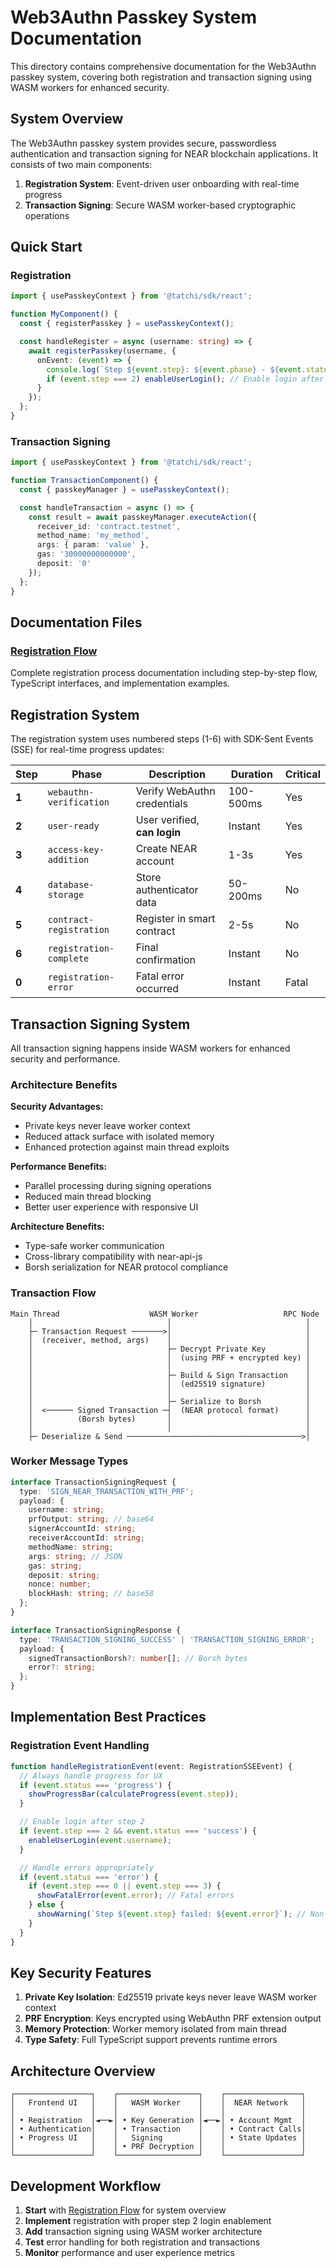 # Web3Authn Passkey System Documentation

This directory contains comprehensive documentation for the Web3Authn passkey system, covering both registration and transaction signing using WASM workers for enhanced security.

## System Overview

The Web3Authn passkey system provides secure, passwordless authentication and transaction signing for NEAR blockchain applications. It consists of two main components:

1. **Registration System**: Event-driven user onboarding with real-time progress
2. **Transaction Signing**: Secure WASM worker-based cryptographic operations

## Quick Start

### Registration
```typescript
import { usePasskeyContext } from '@tatchi/sdk/react';

function MyComponent() {
  const { registerPasskey } = usePasskeyContext();

  const handleRegister = async (username: string) => {
    await registerPasskey(username, {
      onEvent: (event) => {
        console.log(`Step ${event.step}: ${event.phase} - ${event.status}`);
        if (event.step === 2) enableUserLogin(); // Enable login after verification
      }
    });
  };
}
```

### Transaction Signing
```typescript
import { usePasskeyContext } from '@tatchi/sdk/react';

function TransactionComponent() {
  const { passkeyManager } = usePasskeyContext();

  const handleTransaction = async () => {
    const result = await passkeyManager.executeAction({
      receiver_id: 'contract.testnet',
      method_name: 'my_method',
      args: { param: 'value' },
      gas: '30000000000000',
      deposit: '0'
    });
  };
}
```

## Documentation Files

### [Registration Flow](./registration-flow.md)
Complete registration process documentation including step-by-step flow, TypeScript interfaces, and implementation examples.

## Registration System

The registration system uses numbered steps (1-6) with SDK-Sent Events (SSE) for real-time progress updates:

| Step | Phase | Description | Duration | Critical |
|------|-------|-------------|----------|----------|
| **1** | `webauthn-verification` | Verify WebAuthn credentials | 100-500ms | Yes |
| **2** | `user-ready` | User verified, **can login** | Instant | Yes |
| **3** | `access-key-addition` | Create NEAR account | 1-3s | Yes |
| **4** | `database-storage` | Store authenticator data | 50-200ms | No |
| **5** | `contract-registration` | Register in smart contract | 2-5s | No |
| **6** | `registration-complete` | Final confirmation | Instant | No |
| **0** | `registration-error` | Fatal error occurred | Instant | Fatal |


## Transaction Signing System

All transaction signing happens inside WASM workers for enhanced security and performance.

### Architecture Benefits

**Security Advantages:**
- Private keys never leave worker context
- Reduced attack surface with isolated memory
- Enhanced protection against main thread exploits

**Performance Benefits:**
- Parallel processing during signing operations
- Reduced main thread blocking
- Better user experience with responsive UI

**Architecture Benefits:**
- Type-safe worker communication
- Cross-library compatibility with near-api-js
- Borsh serialization for NEAR protocol compliance

### Transaction Flow

```
Main Thread                    WASM Worker                   RPC Node
    │                              │                              │
    ├─ Transaction Request ───────>│                              │
    │  (receiver, method, args)    │                              │
    │                              ├─ Decrypt Private Key         │
    │                              │  (using PRF + encrypted key) │
    │                              │                              │
    │                              ├─ Build & Sign Transaction    │
    │                              │  (ed25519 signature)         │
    │                              │                              │
    │                              ├─ Serialize to Borsh          │
    │  <────── Signed Transaction ─┤  (NEAR protocol format)      │
    │          (Borsh bytes)       │                              │
    │                              │                              │
    ├─ Deserialize & Send ───────────────────────────────────────>│
```

### Worker Message Types

```typescript
interface TransactionSigningRequest {
  type: 'SIGN_NEAR_TRANSACTION_WITH_PRF';
  payload: {
    username: string;
    prfOutput: string; // base64
    signerAccountId: string;
    receiverAccountId: string;
    methodName: string;
    args: string; // JSON
    gas: string;
    deposit: string;
    nonce: number;
    blockHash: string; // base58
  };
}

interface TransactionSigningResponse {
  type: 'TRANSACTION_SIGNING_SUCCESS' | 'TRANSACTION_SIGNING_ERROR';
  payload: {
    signedTransactionBorsh?: number[]; // Borsh bytes
    error?: string;
  };
}
```

## Implementation Best Practices

### Registration Event Handling
```typescript
function handleRegistrationEvent(event: RegistrationSSEEvent) {
  // Always handle progress for UX
  if (event.status === 'progress') {
    showProgressBar(calculateProgress(event.step));
  }

  // Enable login after step 2
  if (event.step === 2 && event.status === 'success') {
    enableUserLogin(event.username);
  }

  // Handle errors appropriately
  if (event.status === 'error') {
    if (event.step === 0 || event.step === 3) {
      showFatalError(event.error); // Fatal errors
    } else {
      showWarning(`Step ${event.step} failed: ${event.error}`); // Non-fatal
    }
  }
}
```


## Key Security Features

1. **Private Key Isolation**: Ed25519 private keys never leave WASM worker context
2. **PRF Encryption**: Keys encrypted using WebAuthn PRF extension output
3. **Memory Protection**: Worker memory isolated from main thread
4. **Type Safety**: Full TypeScript support prevents runtime errors

## Architecture Overview

```
┌─────────────────┐    ┌──────────────────┐    ┌─────────────────┐
│   Frontend UI   │    │   WASM Worker    │    │  NEAR Network   │
│                 │    │                  │    │                 │
│ • Registration  │◄──►│ • Key Generation │◄──►│ • Account Mgmt  │
│ • Authentication│    │ • Transaction    │    │ • Contract Calls│
│ • Progress UI   │    │   Signing        │    │ • State Updates │
│                 │    │ • PRF Decryption │    │                 │
└─────────────────┘    └──────────────────┘    └─────────────────┘
```

## Development Workflow

1. **Start** with [Registration Flow](./registration-flow.md) for system overview
2. **Implement** registration with proper step 2 login enablement
3. **Add** transaction signing using WASM worker architecture
4. **Test** error handling for both registration and transactions
5. **Monitor** performance and user experience metrics
